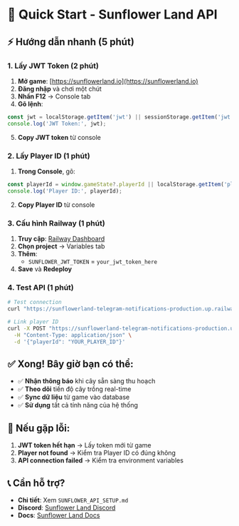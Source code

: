 # 🚀 Quick Start - Sunflower Land API

## ⚡ Hướng dẫn nhanh (5 phút)

### 1. Lấy JWT Token (2 phút)

1. **Mở game**: [https://sunflowerland.io](https://sunflowerland.io)
2. **Đăng nhập** và chơi một chút
3. **Nhấn F12** → Console tab
4. **Gõ lệnh**:
```javascript
const jwt = localStorage.getItem('jwt') || sessionStorage.getItem('jwt');
console.log('JWT Token:', jwt);
```
5. **Copy JWT token** từ console

### 2. Lấy Player ID (1 phút)

1. **Trong Console**, gõ:
```javascript
const playerId = window.gameState?.playerId || localStorage.getItem('playerId');
console.log('Player ID:', playerId);
```
2. **Copy Player ID** từ console

### 3. Cấu hình Railway (1 phút)

1. **Truy cập**: [Railway Dashboard](https://railway.app)
2. **Chọn project** → Variables tab
3. **Thêm**:
   - `SUNFLOWER_JWT_TOKEN` = `your_jwt_token_here`
4. **Save** và **Redeploy**

### 4. Test API (1 phút)

```bash
# Test connection
curl "https://sunflowerland-telegram-notifications-production.up.railway.app/api/test-sunflower"

# Link player ID
curl -X POST "https://sunflowerland-telegram-notifications-production.up.railway.app/api/sunflower/link-player" \
  -H "Content-Type: application/json" \
  -d '{"playerId": "YOUR_PLAYER_ID"}'
```

## ✅ Xong! Bây giờ bạn có thể:

- ✅ **Nhận thông báo** khi cây sẵn sàng thu hoạch
- ✅ **Theo dõi** tiến độ cây trồng real-time
- ✅ **Sync dữ liệu** từ game vào database
- ✅ **Sử dụng** tất cả tính năng của hệ thống

## 🔧 Nếu gặp lỗi:

1. **JWT token hết hạn** → Lấy token mới từ game
2. **Player not found** → Kiểm tra Player ID có đúng không
3. **API connection failed** → Kiểm tra environment variables

## 📞 Cần hỗ trợ?

- **Chi tiết**: Xem `SUNFLOWER_API_SETUP.md`
- **Discord**: [Sunflower Land Discord](https://discord.gg/sunflowerland)
- **Docs**: [Sunflower Land Docs](https://docs.sunflower-land.com/)
